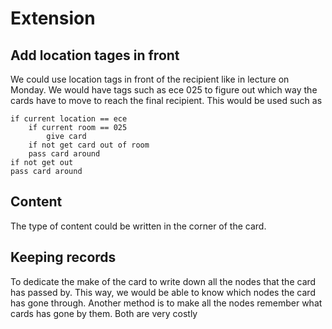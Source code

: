 # Extension

## Add location tages in front 

We could use location tags in front of the recipient like in lecture on Monday.
We would have tags such as ece 025 to figure out which way the cards have to move to reach the final recipient. This would be used such as

    if current location == ece
        if current room == 025
            give card
        if not get card out of room
        pass card around
    if not get out
    pass card around

## Content

The type of content could be written in the corner of the card.

## Keeping records

To dedicate the make of the card to write down all the nodes that the card has passed by. This way, we would be able to know which nodes the card has gone through. Another method is to make all the nodes remember what cards has gone by them. Both are very costly
